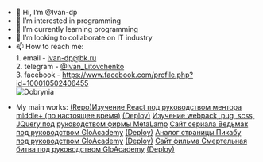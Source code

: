 - 👋 Hi, I’m @Ivan-dp 
- 👀 I’m interested in programming
- 🌱 I’m currently learning programming
- 💞️ I’m looking to collaborate on IT industry
- 📫 How to reach me: <br>
        1. email - ivan-dp@bk.ru<br>
        2. telegram - <a href="https://t.me/Ivan_Litovchenko">@Ivan_Litovchenko</a><br>
        3. facebook - https://www.facebook.com/profile.php?id=100010502406455 <br>
        <img src="http://cinemaplex.ru/wp-content/uploads/2013/07/529_2.jpg" alt="Dobrynia">

<!---
Ivan-dp/Ivan-dp is a ✨ special ✨ repository because its `README.md` (this file) appears on your GitHub profile.
You can click the Preview link to take a look at your changes.
--->

- My main works:
        <a href="https://github.com/Ivan-dp/mentorSanya">(Repo)Изучение React под руководством ментора middle+ (по настоящее время)</a>
        <a href="https://ivan-dp.github.io/mentorSanya/">(Deploy)</a>
        <a href="https://github.com/Ivan-dp/2nd-stage">Изучение webpack, pug, scss, JQuery под руководством фирмы MetaLamp</a>
        <a href="https://github.com/Ivan-dp/the_witcher_il">Сайт сериала Ведьмак под руководством GloAcademy</a>
        <a href="https://ivan-dp.github.io/the_witcher_il/">(Deploy)</a>
        <a href="https://github.com/Ivan-dp/pikadu-il">Аналог страницы Пикабу под руководством GloAcademy</a>
        <a href="https://ivan-dp.github.io/pikadu-il/">(Deploy)</a>
        <a href="https://github.com/Ivan-dp/mortal_kombat">Сайт фильма Смертельная битва под руководством GloAcademy</a>
        <a href="https://ivan-dp.github.io/mortal_kombat/">(Deploy)</a>
